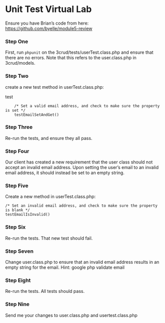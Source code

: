 Unit Test Virtual Lab
=====================

Ensure you have Brian’s code from here: https://github.com/byelle/module5-review

### Step One
First, run `phpunit` on the 3crud/tests/userTest.class.php and ensure that there are no errors.  Note that this refers to the user.class.php in 3crud/models.

### Step Two
create a new test method in userTest.class.php:

test
```
    /* Set a valid email address, and check to make sure the property is set */
    testEmailSetAndGet()
```

### Step Three
Re-run the tests, and ensure they all pass.

### Step Four
Our client has created a new requirement that the user class should not accept an invalid email address.  Upon setting the user’s email to an invalid email address, it should instead be set to an empty string.

### Step Five
Create a new method in userTest.class.php:

```
/* Set an invalid email address, and check to make sure the property is blank */
testEmailIsInvalid()
```

### Step Six
Re-run the tests.  That new test should fail.

### Step Seven
Change user.class.php to ensure that an invalid email address results in an empty string for the email.  Hint: google php validate email

### Step Eight
Re-run the tests.  All tests should pass.

### Step Nine
Send me your changes to user.class.php and usertest.class.php
